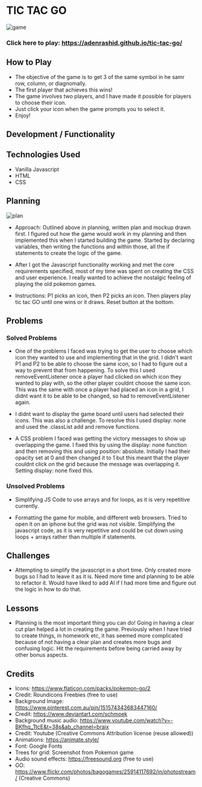# TIC TAC GO 

![game]('/game.png')

### Click here to play: https://adenrashid.github.io/tic-tac-go/

## How to Play 

- The objective of the game is to get 3 of the same symbol in he samr row, column, or diagnomally. 
- The first player that achieves this wins! 
- The game involves two players, and I have made it possible for players to choose their icon. 
- Just click your icon when the game prompts you to select it. 
- Enjoy!

## Development / Functionality 

## Technologies Used

- Vanilla Javascript
- HTML
- CSS 

## Planning 

![plan]('/plan.png')

- Approach: Outlined above in planning, written plan and mockup drawn first. I figured out how the game would work in my planning and then implemented this when I started building the game. Started by declaring variables, then writing the functions and within those, all the if statements to create the logic of the game. 

- After I got the Javascript functionality working and met the core requirements specified, most of my time was spent on creating the CSS and user experience. I really wanted to achieve the nostalgic feeling of playing the old pokemon games. 

- Instructions: P1 picks an icon, then P2 picks an icon. Then players play tic tac GO until one wins or it draws. Reset button at the bottom.

## Problems 

### Solved Problems 

- One of the problems I faced was trying to get the user to choose which icon they wanted to use and implementing that in the grid. I didn't want P1 and P2 to be able to choose the same icon, so I had to figure out a way to prevent that from happening. To solve this I used removeEventListener once a player had clicked on which icon they wanted to play with, so the other player couldnt choose the same icon. This was the same with once a player had placed an icon in a grid, I didnt want it to be able to be changed, so had to removeEventListener again. 

- I didnt want to display the game board until users had selected their icons. This was also a challenge. To resolve this I used display: none and used the .classList add and remove functions. 

- A CSS problem I faced was getting the victory messages to show up overlapping the game. I fixed this by using the display: none function and then removing this and using position: absolute. Initially I had their opacity set at 0 and then changed it to 1 but this meant that the player couldnt click on the grid because the message was overlapping it. Setting display: none fixed this. 

### Unsolved Problems 

- Simplifying JS Code to use arrays and for loops, as it is very repetitive currently. 

- Formatting the game for mobile, and different web browsers. Tried to open it on an iphone but the grid was not visible. Simplifying the javascript code, as it is very repetitive and could be cut down using loops + arrays rather than multiple if statements. 

## Challenges 

- Attempting to simplify the javascript in a short time. Only created more bugs so I had to leave it as it is. Need more time and planning to be able to refactor it. 
Would have liked to add AI if I had more time and figure out the logic in how to do that. 

## Lessons

- Planning is the most important thing you can do! Going in having a clear cut plan helped a lot in creating the game. Previously when I have tried to create things, in homework etc, it has seemed more complicated because of not having a clear plan and creates more bugs and confusing logic. 
Hit the requirements before being carried away by other bonus aspects. 

## Credits

- Icons: https://www.flaticon.com/packs/pokemon-go/2
- Credit: Roundicons Freebies (free to use)
- Background Image: https://www.pinterest.com.au/pin/151574343683447160/
- Credit: https://www.deviantart.com/schmoek
- Background music audio: https://www.youtube.com/watch?v=-BKfhq_TtcE&t=38s&ab_channel=braix
- Credit: Youtube (Creative Commons Attribution license (reuse allowed))
- Animations: https://animate.style/
- Font: Google Fonts
- Trees for grid: Screenshot from Pokemon game
- Audio sound effects: https://freesound.org (free to use)
- GO: https://www.flickr.com/photos/bagogames/25914117692/in/photostream/ (Creative Commons)
